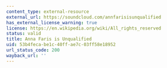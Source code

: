 ```yaml
---
content_type: external-resource
external_url: https://soundcloud.com/annfarisisunqualified
has_external_license_warning: true
license: https://en.wikipedia.org/wiki/All_rights_reserved
status: valid
title: Anna Faris is Unqualified
uid: 53b4feca-be1c-40ff-ae7c-03ff58e18952
url_status_code: 200
wayback_url: ''
---
```

